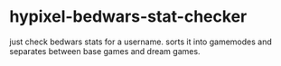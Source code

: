# hypixel-bedwars-stat-checker
just check bedwars stats for a username. sorts it into gamemodes and separates between base games and dream games.
